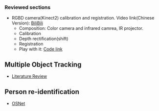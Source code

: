 ### Reviewed sections
 + RGBD camera(Kinect2) calibration and registration. Video link(Chinese Version): [BiliBili](https://www.bilibili.com/video/av78512142?from=search&seid=4656940909798198462) 
 	+ Composition: Color camera and infrared camrea, IR projector.
 	+ Calibration
 	+ Depth rectification(shift)
 	+ Registration
 	+ Play with it: [Code link](https://github.com/code-iai/iai_kinect2)

 	

## Multiple Object Tracking
+ [Literature Review](https://arxiv.org/pdf/1409.7618.pdf)

## Person re-identification
+ [OSNet](https://arxiv.org/pdf/1905.00953.pdf)